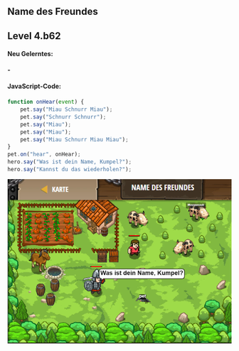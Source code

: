 ## **Name des Freundes**
## Level 4.b62

#### Neu Gelerntes:
<b>-</b>

[comment]: <> (Was wurde gelernt und wie funktioniert die Technik?)

#### JavaScript-Code:
```js
function onHear(event) {
    pet.say("Miau Schnurr Miau");
    pet.say("Schnurr Schnurr");
    pet.say("Miau");
    pet.say("Miau");
    pet.say("Miau Schnurr Miau Miau");
}
pet.on("hear", onHear);
hero.say("Was ist dein Name, Kumpel?");
hero.say("Kannst du das wiederholen?");
```
![image](lvl4_b62.png)